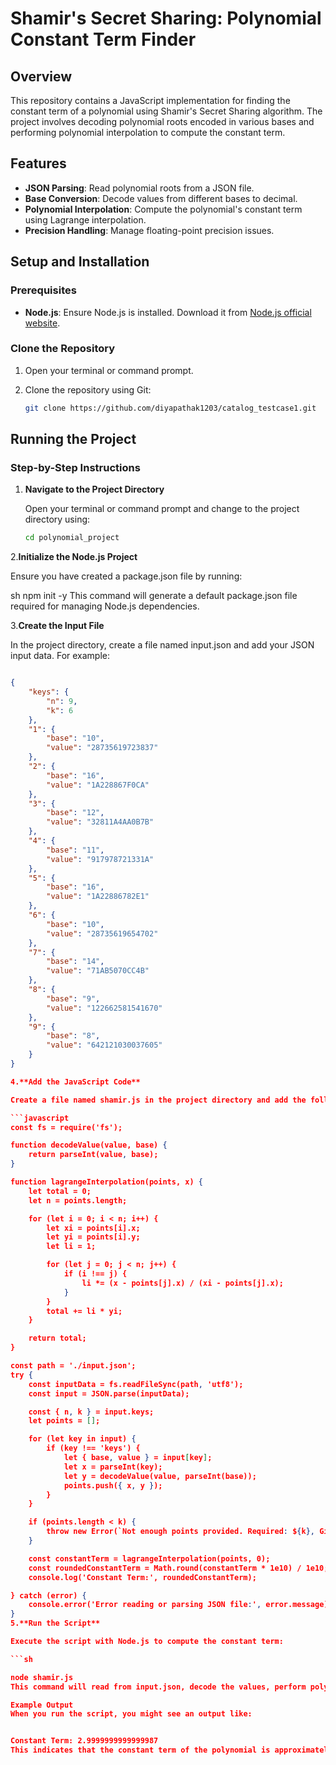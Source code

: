 # Shamir's Secret Sharing: Polynomial Constant Term Finder

## Overview

This repository contains a JavaScript implementation for finding the constant term of a polynomial using Shamir's Secret Sharing algorithm. The project involves decoding polynomial roots encoded in various bases and performing polynomial interpolation to compute the constant term.

## Features

- **JSON Parsing**: Read polynomial roots from a JSON file.
- **Base Conversion**: Decode values from different bases to decimal.
- **Polynomial Interpolation**: Compute the polynomial's constant term using Lagrange interpolation.
- **Precision Handling**: Manage floating-point precision issues.

## Setup and Installation

### Prerequisites

- **Node.js**: Ensure Node.js is installed. Download it from [Node.js official website](https://nodejs.org/).

### Clone the Repository

1. Open your terminal or command prompt.

2. Clone the repository using Git:

   ```sh
   git clone https://github.com/diyapathak1203/catalog_testcase1.git
## Running the Project

### Step-by-Step Instructions

1. **Navigate to the Project Directory**

   Open your terminal or command prompt and change to the project directory using:

   ```sh
   cd polynomial_project
   
 2.**Initialize the Node.js Project**

Ensure you have created a package.json file by running:

sh
npm init -y
This command will generate a default package.json file required for managing Node.js dependencies.

3.**Create the Input File**

In the project directory, create a file named input.json and add your JSON input data. For example:

```json

{
    "keys": {
        "n": 9,
        "k": 6
    },
    "1": {
        "base": "10",
        "value": "28735619723837"
    },
    "2": {
        "base": "16",
        "value": "1A228867F0CA"
    },
    "3": {
        "base": "12",
        "value": "32811A4AA0B7B"
    },
    "4": {
        "base": "11",
        "value": "917978721331A"
    },
    "5": {
        "base": "16",
        "value": "1A22886782E1"
    },
    "6": {
        "base": "10",
        "value": "28735619654702"
    },
    "7": {
        "base": "14",
        "value": "71AB5070CC4B"
    },
    "8": {
        "base": "9",
        "value": "122662581541670"
    },
    "9": {
        "base": "8",
        "value": "642121030037605"
    }
}

4.**Add the JavaScript Code**

Create a file named shamir.js in the project directory and add the following code:

```javascript
const fs = require('fs');

function decodeValue(value, base) {
    return parseInt(value, base);
}

function lagrangeInterpolation(points, x) {
    let total = 0;
    let n = points.length;

    for (let i = 0; i < n; i++) {
        let xi = points[i].x;
        let yi = points[i].y;
        let li = 1;

        for (let j = 0; j < n; j++) {
            if (i !== j) {
                li *= (x - points[j].x) / (xi - points[j].x);
            }
        }
        total += li * yi;
    }

    return total;
}

const path = './input.json';
try {
    const inputData = fs.readFileSync(path, 'utf8');
    const input = JSON.parse(inputData);

    const { n, k } = input.keys;
    let points = [];

    for (let key in input) {
        if (key !== 'keys') {
            let { base, value } = input[key];
            let x = parseInt(key);
            let y = decodeValue(value, parseInt(base));
            points.push({ x, y });
        }
    }

    if (points.length < k) {
        throw new Error(`Not enough points provided. Required: ${k}, Given: ${points.length}`);
    }

    const constantTerm = lagrangeInterpolation(points, 0);
    const roundedConstantTerm = Math.round(constantTerm * 1e10) / 1e10;
    console.log('Constant Term:', roundedConstantTerm);

} catch (error) {
    console.error('Error reading or parsing JSON file:', error.message);
}
5.**Run the Script**

Execute the script with Node.js to compute the constant term:

```sh

node shamir.js
This command will read from input.json, decode the values, perform polynomial interpolation, and print the constant term to the console.

Example Output
When you run the script, you might see an output like:


Constant Term: 2.9999999999999987
This indicates that the constant term of the polynomial is approximately 3.0.




